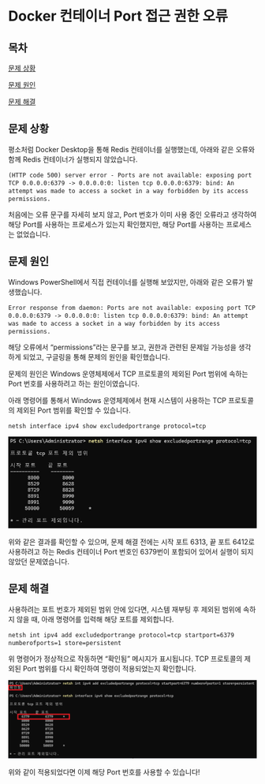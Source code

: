 # Docker 컨테이너 Port 접근 권한 오류

## 목차

[문제 상황](#문제-상황)

[문제 원인](#문제-원인)

[문제 해결](#문제-해결)

## 문제 상황

평소처럼 Docker Desktop을 통해 Redis 컨테이너를 실행했는데, 아래와 같은 오류와 함께 Redis 컨테이너가 실행되지 않았습니다.

```
(HTTP code 500) server error - Ports are not available: exposing port TCP 0.0.0.0:6379 -> 0.0.0.0:0: listen tcp 0.0.0.0:6379: bind: An attempt was made to access a socket in a way forbidden by its access permissions.
```

처음에는 오류 문구를 자세히 보지 않고, Port 번호가 이미 사용 중인 오류라고 생각하여 해당 Port를 사용하는 프로세스가 있는지 확인했지만, 해당 Port를 사용하는 프로세스는 없었습니다.

## 문제 원인

Windows PowerShell에서 직접 컨테이너를 실행해 보았지만, 아래와 같은 오류가 발생했습니다.

```
Error response from daemon: Ports are not available: exposing port TCP 0.0.0.0:6379 -> 0.0.0.0:0: listen tcp 0.0.0.0:6379: bind: An attempt was made to access a socket in a way forbidden by its access permissions.
```

해당 오류에서 “permissions”라는 문구를 보고, 권한과 관련된 문제일 가능성을 생각하게 되었고, 구글링을 통해 문제의 원인을 확인했습니다.

문제의 원인은 Windows 운영체제에서 TCP 프로토콜의 제외된 Port 범위에 속하는 Port 번호를 사용하려고 하는 원인이였습니다.

아래 명령어를 통해서 Windows 운영체제에서 현재 시스템이 사용하는 TCP 프로토콜의 제외된 Port 범위를 확인할 수 있습니다.

```
netsh interface ipv4 show excludedportrange protocol=tcp
```

![images-1](./images/DockerContainerPort-1.PNG)

위와 같은 결과를 확인할 수 있으며, 문제 해결 전에는 시작 포트 6313, 끝 포트 6412로 사용하려고 하는 Redis 컨테이너 Port 번호인 6379번이 포함되어 있어서 실행이 되지 않았던 문제였습니다.

## 문제 해결

사용하려는 포트 번호가 제외된 범위 안에 있다면, 시스템 재부팅 후 제외된 범위에 속하지 않을 때, 아래 명령어를 입력해 해당 포트를 제외합니다.

```
netsh int ipv4 add excludedportrange protocol=tcp startport=6379 numberofports=1 store=persistent
```

위 명령어가 정상적으로 작동하면 “확인됨” 메시지가 표시됩니다.
TCP 프로토콜의 제외된 Port 범위를 다시 확인하여 명령이 적용되었는지 확인합니다.

![images-2](./images/DockerContainerPort-2.PNG)

위와 같이 적용되었다면 이제 해당 Port 번호를 사용할 수 있습니다!